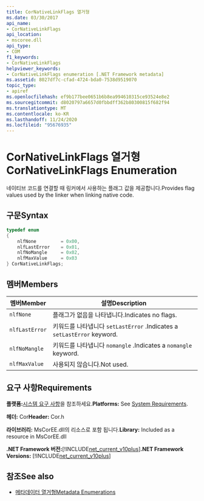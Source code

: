 ```yaml
---
title: CorNativeLinkFlags 열거형
ms.date: 03/30/2017
api_name:
- CorNativeLinkFlags
api_location:
- mscoree.dll
api_type:
- COM
f1_keywords:
- CorNativeLinkFlags
helpviewer_keywords:
- CorNativeLinkFlags enumeration [.NET Framework metadata]
ms.assetid: 8027df7c-cfad-4724-bda0-7538d9519070
topic_type:
- apiref
ms.openlocfilehash: ef9b177bee0651b6b8ea994610315ce93524e8e2
ms.sourcegitcommit: d8020797a6657d0fbbdff362b80300815f682f94
ms.translationtype: MT
ms.contentlocale: ko-KR
ms.lasthandoff: 11/24/2020
ms.locfileid: "95676935"
---
```

# <a name="cornativelinkflags-enumeration"></a><span data-ttu-id="8a172-102">CorNativeLinkFlags 열거형</span><span class="sxs-lookup"><span data-stu-id="8a172-102">CorNativeLinkFlags Enumeration</span></span>

<span data-ttu-id="8a172-103">네이티브 코드를 연결할 때 링커에서 사용하는 플래그 값을 제공합니다.</span><span class="sxs-lookup"><span data-stu-id="8a172-103">Provides flag values used by the linker when linking native code.</span></span>  
  
## <a name="syntax"></a><span data-ttu-id="8a172-104">구문</span><span class="sxs-lookup"><span data-stu-id="8a172-104">Syntax</span></span>  
  
```cpp  
typedef enum  
{  
    nlfNone         = 0x00,  
    nlfLastError    = 0x01,  
    nlfNoMangle     = 0x02,  
    nlfMaxValue     = 0x03  
} CorNativeLinkFlags;  
```  
  
## <a name="members"></a><span data-ttu-id="8a172-105">멤버</span><span class="sxs-lookup"><span data-stu-id="8a172-105">Members</span></span>  
  
|<span data-ttu-id="8a172-106">멤버</span><span class="sxs-lookup"><span data-stu-id="8a172-106">Member</span></span>|<span data-ttu-id="8a172-107">설명</span><span class="sxs-lookup"><span data-stu-id="8a172-107">Description</span></span>|  
|------------|-----------------|  
|`nlfNone`|<span data-ttu-id="8a172-108">플래그가 없음을 나타냅니다.</span><span class="sxs-lookup"><span data-stu-id="8a172-108">Indicates no flags.</span></span>|  
|`nlfLastError`|<span data-ttu-id="8a172-109">키워드를 나타냅니다 `setLastError` .</span><span class="sxs-lookup"><span data-stu-id="8a172-109">Indicates a `setLastError` keyword.</span></span>|  
|`nlfNoMangle`|<span data-ttu-id="8a172-110">키워드를 나타냅니다 `nomangle` .</span><span class="sxs-lookup"><span data-stu-id="8a172-110">Indicates a `nomangle` keyword.</span></span>|  
|`nlfMaxValue`|<span data-ttu-id="8a172-111">사용되지 않습니다.</span><span class="sxs-lookup"><span data-stu-id="8a172-111">Not used.</span></span>|  
  
## <a name="requirements"></a><span data-ttu-id="8a172-112">요구 사항</span><span class="sxs-lookup"><span data-stu-id="8a172-112">Requirements</span></span>  

 <span data-ttu-id="8a172-113">**플랫폼:**[시스템 요구 사항](../../get-started/system-requirements.md)을 참조하세요.</span><span class="sxs-lookup"><span data-stu-id="8a172-113">**Platforms:** See [System Requirements](../../get-started/system-requirements.md).</span></span>  
  
 <span data-ttu-id="8a172-114">**헤더:** Cor</span><span class="sxs-lookup"><span data-stu-id="8a172-114">**Header:** Cor.h</span></span>  
  
 <span data-ttu-id="8a172-115">**라이브러리:** MsCorEE.dll의 리소스로 포함 됩니다.</span><span class="sxs-lookup"><span data-stu-id="8a172-115">**Library:** Included as a resource in MsCorEE.dll</span></span>  
  
 <span data-ttu-id="8a172-116">**.NET Framework 버전:**[!INCLUDE[net_current_v10plus](../../../../includes/net-current-v10plus-md.md)]</span><span class="sxs-lookup"><span data-stu-id="8a172-116">**.NET Framework Versions:** [!INCLUDE[net_current_v10plus](../../../../includes/net-current-v10plus-md.md)]</span></span>  
  
## <a name="see-also"></a><span data-ttu-id="8a172-117">참조</span><span class="sxs-lookup"><span data-stu-id="8a172-117">See also</span></span>

- [<span data-ttu-id="8a172-118">메타데이터 열거형</span><span class="sxs-lookup"><span data-stu-id="8a172-118">Metadata Enumerations</span></span>](metadata-enumerations.md)
